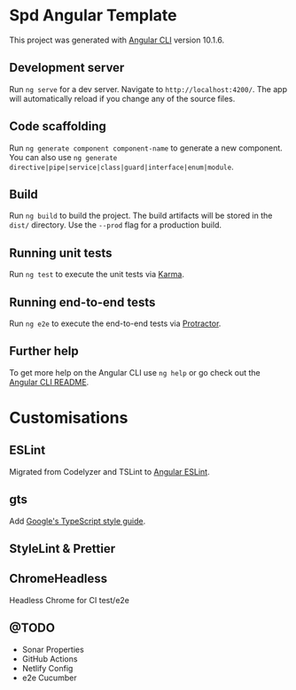 # Spd Angular Template

This project was generated with [Angular CLI](https://github.com/angular/angular-cli) version 10.1.6.

## Development server

Run `ng serve` for a dev server. Navigate to `http://localhost:4200/`. The app will automatically reload if you change any of the source files.

## Code scaffolding

Run `ng generate component component-name` to generate a new component. You can also use `ng generate directive|pipe|service|class|guard|interface|enum|module`.

## Build

Run `ng build` to build the project. The build artifacts will be stored in the `dist/` directory. Use the `--prod` flag for a production build.

## Running unit tests

Run `ng test` to execute the unit tests via [Karma](https://karma-runner.github.io).

## Running end-to-end tests

Run `ng e2e` to execute the end-to-end tests via [Protractor](http://www.protractortest.org/).

## Further help

To get more help on the Angular CLI use `ng help` or go check out the [Angular CLI README](https://github.com/angular/angular-cli/blob/master/README.md).

# Customisations

## ESLint

Migrated from Codelyzer and TSLint to [Angular ESLint](https://github.com/angular-eslint/angular-eslint).

## gts

Add [Google's TypeScript style guide](https://github.com/google/gts).

## StyleLint & Prettier

## ChromeHeadless

Headless Chrome for CI test/e2e

## @TODO

* Sonar Properties
* GitHub Actions
* Netlify Config
* e2e Cucumber
